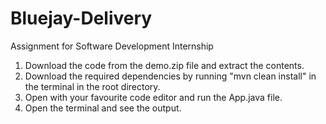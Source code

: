 # Bluejay-Delivery
Assignment for Software Development Internship
1. Download the code from the demo.zip file and extract the contents.
2. Download the required dependencies by running "mvn clean install" in the terminal in the root directory.
3. Open with your favourite code editor and run the App.java file.
4. Open the terminal and see the output.
